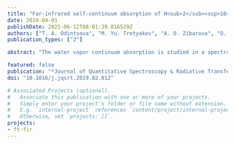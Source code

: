 ```yaml
---
title: "Far-infrared self-continuum absorption of H<sub>2</sub><sup>16</sup>O and H<sub>2</sub><sup>18</sup>O (15-500 cm<sup>-1</sup>)"
date: 2019-04-01
publishDate: 2021-06-12T08:01:39.816529Z
authors: ["T. A. Odintsova", "M. Yu. Tretyakov", "A. O. Zibarova", "O. Pirali", "P. Roy", "A. Campargue"]
publication_types: ["2"]

abstract: "The water vapor continuum absorption is studied in a spectral range covering most of the pure rotational spectrum of water molecule up to 500 cm<sup>-1</sup>. The continuum absorption was derived from the broadband water vapor spectra recorded by Fourier transform spectrometer equipped with the 151-m multipass gas cell at the AILES beam line of the SOLEIL synchrotron. The coherent (10-35 cm<sup>-1</sup>) and standard (40500 cm<sup>-1</sup>) radiation modes of the synchrotron were used. In order to refine the magnitude and clarify the physical origin of the continuum, spectra of the two major water isotopologues, H<sub>2</sub><sup>16</sup>O and H<sub>2</sub><sup>18</sup>O, were considered. Recordings at several water vapor pressures were used to check the expected quadratic pressure dependence of the continuum. The new data extend and supplement previous measurements filling, in particular, the gap between 200 and 350 cm<sup>-1</sup>, which was never studied before. The H<sub>2</sub><sup>16</sup>O and H<sub>2</sub><sup>18</sup>O absorption continua in the range of 50-650 cm<sup>-1</sup> show similar frequency dependence and magnitude. In particular, both continua exhibit a clear water dimer spectral signature near 15 cm<sup>-1</sup>, in good agreement with previous ab initio calculations. The present data confirm that the MT-CKD empirical continuum model widely used in atmospheric applications, overestimates importantly the continuum magnitude in the whole range of the rotational band. The observed irregular frequency dependence of the retrieved self-continuum cross-section values is tentatively interpreted as due to uncertainties on the resonance lines of the water monomer spectrum which is subtracted from the recorded spectra. On the basis of spectra simulations, the inadequate description of the line shapes in the range of the intermediate wings (detuning of 5-10 cm<sup>-1</sup> from line center) and the uncertainties on the self-broadening coefficients of water monomer lines are identified as possible mechanisms responsible of the observed irregular fluctuations."

featured: false
publication: "*Journal of Quantitative Spectroscopy & Radiative Transfer*"
doi: "10.1016/j.jqsrt.2019.02.012"

# Associated Projects (optional).
#   Associate this publication with one or more of your projects.
#   Simply enter your project's folder or file name without extension.
#   E.g. `internal-project` references `content/project/internal-project/index.md`.
#   Otherwise, set `projects: []`.
projects:
- ft-fir
---
```



